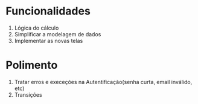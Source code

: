 # Funcionalidades
1. Lógica do cálculo
2. Simplificar a modelagem de dados
3. Implementar as novas telas

# Polimento
1. Tratar erros e execeções na Autentificação(senha curta, email inválido, etc)
2. Transições